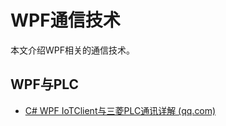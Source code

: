 # WPF通信技术

本文介绍WPF相关的通信技术。

## WPF与PLC

- [C# WPF IoTClient与三菱PLC通讯详解 (qq.com)](https://mp.weixin.qq.com/s?__biz=MzIxMTUzNzM5Ng==&mid=2247505241&idx=4&sn=c805597cfff9922fcd7f85a75876773f&chksm=96ff8b8c80f7e1c09d7740dffa9c377adafa2a5699b7aee05bdc871a75deb647b3bf15b58012&scene=126&sessionid=1726414371#rd)